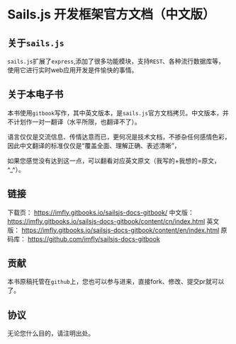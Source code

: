 Sails.js 开发框架官方文档（中文版）
=======

## 关于`sails.js`

`sails.js`扩展了`express`,添加了很多功能模块，支持`REST`、各种流行数据库等，使用它进行实时web应用开发是件愉快的事情。

## 关于本电子书

本书使用`gitbook`写作，其中英文版本，是`sails.js`官方文档拷贝。中文版本，并不计划作一对一翻译（水平所限，也翻译不了）。

语言仅仅是交流信息、传情达意而已，更何况是技术文档，不掺杂任何感情色彩，因此中文翻译的标准仅仅是“覆盖全面、理解正确、表述清晰”，

如果您感觉没有达到这一点，可以翻看对应英文原文（我写的+我想的=原文，^_^）。

## 链接

下载页： https://imfly.gitbooks.io/sailsjs-docs-gitbook/
中文版： https://imfly.gitbooks.io/sailsjs-docs-gitbook/content/cn/index.html
英文版： https://imfly.gitbooks.io/sailsjs-docs-gitbook/content/en/index.html
原码库： https://github.com/imfly/sailsjs-docs-gitbook

## 贡献

本书原稿托管在`github`上，您也可以参与进来，直接fork、修改、提交pr就可以了。

## 协议

无论您什么目的，请注明出处。
